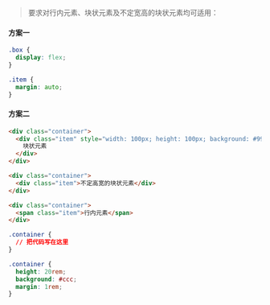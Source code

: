 > 要求对行内元素、块状元素及不定宽高的块状元素均可适用：

#### 方案一

```css
.box {
  display: flex;
}

.item {
  margin: auto;
}
```

#### 方案二

```html
<div class="container">
  <div class="item" style="width: 100px; height: 100px; background: #999;">
    块状元素
  </div>
</div>

<div class="container">
  <div class="item">不定高宽的块状元素</div>
</div>

<div class="container">
  <span class="item">行内元素</span>
</div>
```

```css
.container {
  // 把代码写在这里
}

.container {
  height: 20rem;
  background: #ccc;
  margin: 1rem;
}
```

